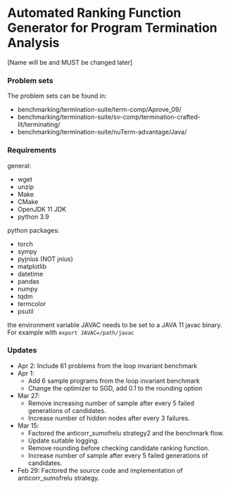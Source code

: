# Automated Ranking Function Generator for Program Termination Analysis
[Name will be and MUST be changed later]

### Problem sets
The problem sets can be found in:
 - benchmarking/termination-suite/term-comp/Aprove_09/
 - benchmarking/termination-suite/sv-comp/termination-crafted-lit/terminating/
 - benchmarking/termination-suite/nuTerm-advantage/Java/


### Requirements
general:
- wget
- unzip
- Make
- CMake
- OpenJDK 11 JDK
- python 3.9

python packages:
- torch
- sympy
- pyjnius (NOT jnius)
- matplotlib
- datetime
- pandas
- numpy
- tqdm
- termcolor
- psutil

the environment variable JAVAC needs to be set to a JAVA 11 javac binary. For example with `export JAVAC=/path/javac`

### Updates

- Apr 2: Include 61 problems from the loop invariant benchmark
- Apr 1:
  - Add 6 sample programs from the loop invariant benchmark
  - Change the optimizer to SGD, add 0.1 to the rounding option
- Mar 27:
  - Remove increasing number of sample after every 5 failed generations of candidates.
  - Increase number of hidden nodes after every 3 failures.
- Mar 15:
  - Factored the anticorr_sumofrelu strategy2 and the benchmark flow.
  - Update suitable logging.
  - Remove rounding before checking candidate ranking function.
  - Increase number of sample after every 5 failed generations of candidates.
- Feb 29: Factored the source code and implementation of anticorr_sumofrelu strategy.
